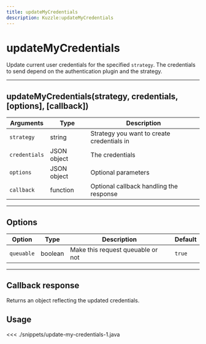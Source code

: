 ```yaml
---
title: updateMyCredentials
description: Kuzzle:updateMyCredentials
---
```


# updateMyCredentials

Update current user credentials for the specified `strategy`. The credentials to send depend on the authentication plugin and the strategy.

---

## updateMyCredentials(strategy, credentials, [options], [callback])

| Arguments     | Type        | Description                                |
| ------------- | ----------- | ------------------------------------------ |
| `strategy`    | string      | Strategy you want to create credentials in |
| `credentials` | JSON object | The credentials                            |
| `options`     | JSON object | Optional parameters                        |
| `callback`    | function    | Optional callback handling the response    |

---

## Options

| Option     | Type    | Description                       | Default |
| ---------- | ------- | --------------------------------- | ------- |
| `queuable` | boolean | Make this request queuable or not | `true`  |

---

## Callback response

Returns an object reflecting the updated credentials.

## Usage

<<< ./snippets/update-my-credentials-1.java
